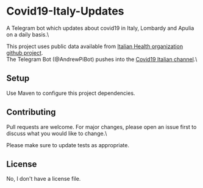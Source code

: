 # Covid19-Italy-Updates
A Telegram bot which updates about covid19 in Italy, Lombardy and Apulia on a daily basis.\

This project uses public data available from [Italian Health organization github project](https://github.com/pcm-dpc/COVID-19).\
The Telegram Bot (@AndrewPiBot) pushes into the [Covid19 Italian channel](https://t.me/covid19iteu).\

## Setup

Use Maven to configure this project dependencies.

## Contributing
Pull requests are welcome.
For major changes, please open an issue first to discuss what you would like to change.\

Please make sure to update tests as appropriate.

## License
No, I don't have a license file.
